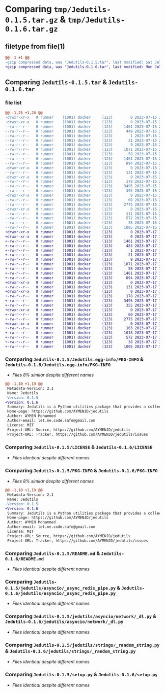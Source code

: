 # Comparing `tmp/Jedutils-0.1.5.tar.gz` & `tmp/Jedutils-0.1.6.tar.gz`

## filetype from file(1)

```diff
@@ -1 +1 @@
-gzip compressed data, was "Jedutils-0.1.5.tar", last modified: Sat Jul 15 20:54:06 2023, max compression
+gzip compressed data, was "Jedutils-0.1.6.tar", last modified: Mon Jul 17 15:10:48 2023, max compression
```

## Comparing `Jedutils-0.1.5.tar` & `Jedutils-0.1.6.tar`

### file list

```diff
@@ -1,25 +1,26 @@
-drwxr-xr-x   0 runner    (1001) docker     (123)        0 2023-07-15 20:54:06.207196 Jedutils-0.1.5/
-drwxr-xr-x   0 runner    (1001) docker     (123)        0 2023-07-15 20:54:06.203196 Jedutils-0.1.5/Jedutils.egg-info/
--rw-r--r--   0 runner    (1001) docker     (123)     1461 2023-07-15 20:54:06.000000 Jedutils-0.1.5/Jedutils.egg-info/PKG-INFO
--rw-r--r--   0 runner    (1001) docker     (123)      449 2023-07-15 20:54:06.000000 Jedutils-0.1.5/Jedutils.egg-info/SOURCES.txt
--rw-r--r--   0 runner    (1001) docker     (123)        1 2023-07-15 20:54:06.000000 Jedutils-0.1.5/Jedutils.egg-info/dependency_links.txt
--rw-r--r--   0 runner    (1001) docker     (123)       21 2023-07-15 20:54:06.000000 Jedutils-0.1.5/Jedutils.egg-info/requires.txt
--rw-r--r--   0 runner    (1001) docker     (123)        9 2023-07-15 20:54:06.000000 Jedutils-0.1.5/Jedutils.egg-info/top_level.txt
--rw-r--r--   0 runner    (1001) docker     (123)     1071 2023-07-15 20:54:04.000000 Jedutils-0.1.5/LICENSE
--rw-r--r--   0 runner    (1001) docker     (123)       58 2023-07-15 20:54:04.000000 Jedutils-0.1.5/MANIFEST.in
--rw-r--r--   0 runner    (1001) docker     (123)     1461 2023-07-15 20:54:06.207196 Jedutils-0.1.5/PKG-INFO
--rw-r--r--   0 runner    (1001) docker     (123)      894 2023-07-15 20:54:04.000000 Jedutils-0.1.5/README.md
-drwxr-xr-x   0 runner    (1001) docker     (123)        0 2023-07-15 20:54:06.207196 Jedutils-0.1.5/jedutils/
--rw-r--r--   0 runner    (1001) docker     (123)      131 2023-07-15 20:54:04.000000 Jedutils-0.1.5/jedutils/__init__.py
-drwxr-xr-x   0 runner    (1001) docker     (123)        0 2023-07-15 20:54:06.207196 Jedutils-0.1.5/jedutils/asyncio/
--rw-r--r--   0 runner    (1001) docker     (123)      178 2023-07-15 20:54:04.000000 Jedutils-0.1.5/jedutils/asyncio/__init__.py
--rw-r--r--   0 runner    (1001) docker     (123)     3495 2023-07-15 20:54:04.000000 Jedutils-0.1.5/jedutils/asyncio/_async_redis_pipe.py
--rw-r--r--   0 runner    (1001) docker     (123)      355 2023-07-15 20:54:04.000000 Jedutils-0.1.5/jedutils/asyncio/_run_async.py
-drwxr-xr-x   0 runner    (1001) docker     (123)        0 2023-07-15 20:54:06.207196 Jedutils-0.1.5/jedutils/asyncio/network/
--rw-r--r--   0 runner    (1001) docker     (123)       60 2023-07-15 20:54:04.000000 Jedutils-0.1.5/jedutils/asyncio/network/__init__.py
--rw-r--r--   0 runner    (1001) docker     (123)     2775 2023-07-15 20:54:04.000000 Jedutils-0.1.5/jedutils/asyncio/network/_dl.py
-drwxr-xr-x   0 runner    (1001) docker     (123)        0 2023-07-15 20:54:06.207196 Jedutils-0.1.5/jedutils/strings/
--rw-r--r--   0 runner    (1001) docker     (123)      111 2023-07-15 20:54:04.000000 Jedutils-0.1.5/jedutils/strings/__init__.py
--rw-r--r--   0 runner    (1001) docker     (123)      572 2023-07-15 20:54:04.000000 Jedutils-0.1.5/jedutils/strings/_random_string.py
--rw-r--r--   0 runner    (1001) docker     (123)       38 2023-07-15 20:54:06.207196 Jedutils-0.1.5/setup.cfg
--rw-r--r--   0 runner    (1001) docker     (123)     1005 2023-07-15 20:54:04.000000 Jedutils-0.1.5/setup.py
+drwxr-xr-x   0 runner    (1001) docker     (123)        0 2023-07-17 15:10:48.143226 Jedutils-0.1.6/
+drwxr-xr-x   0 runner    (1001) docker     (123)        0 2023-07-17 15:10:48.139227 Jedutils-0.1.6/Jedutils.egg-info/
+-rw-r--r--   0 runner    (1001) docker     (123)     1461 2023-07-17 15:10:48.000000 Jedutils-0.1.6/Jedutils.egg-info/PKG-INFO
+-rw-r--r--   0 runner    (1001) docker     (123)      483 2023-07-17 15:10:48.000000 Jedutils-0.1.6/Jedutils.egg-info/SOURCES.txt
+-rw-r--r--   0 runner    (1001) docker     (123)        1 2023-07-17 15:10:48.000000 Jedutils-0.1.6/Jedutils.egg-info/dependency_links.txt
+-rw-r--r--   0 runner    (1001) docker     (123)       21 2023-07-17 15:10:48.000000 Jedutils-0.1.6/Jedutils.egg-info/requires.txt
+-rw-r--r--   0 runner    (1001) docker     (123)        9 2023-07-17 15:10:48.000000 Jedutils-0.1.6/Jedutils.egg-info/top_level.txt
+-rw-r--r--   0 runner    (1001) docker     (123)     1071 2023-07-17 15:10:46.000000 Jedutils-0.1.6/LICENSE
+-rw-r--r--   0 runner    (1001) docker     (123)       58 2023-07-17 15:10:46.000000 Jedutils-0.1.6/MANIFEST.in
+-rw-r--r--   0 runner    (1001) docker     (123)     1461 2023-07-17 15:10:48.143226 Jedutils-0.1.6/PKG-INFO
+-rw-r--r--   0 runner    (1001) docker     (123)      894 2023-07-17 15:10:46.000000 Jedutils-0.1.6/README.md
+drwxr-xr-x   0 runner    (1001) docker     (123)        0 2023-07-17 15:10:48.139227 Jedutils-0.1.6/jedutils/
+-rw-r--r--   0 runner    (1001) docker     (123)      131 2023-07-17 15:10:46.000000 Jedutils-0.1.6/jedutils/__init__.py
+drwxr-xr-x   0 runner    (1001) docker     (123)        0 2023-07-17 15:10:48.139227 Jedutils-0.1.6/jedutils/asyncio/
+-rw-r--r--   0 runner    (1001) docker     (123)      178 2023-07-17 15:10:46.000000 Jedutils-0.1.6/jedutils/asyncio/__init__.py
+-rw-r--r--   0 runner    (1001) docker     (123)     3495 2023-07-17 15:10:46.000000 Jedutils-0.1.6/jedutils/asyncio/_async_redis_pipe.py
+-rw-r--r--   0 runner    (1001) docker     (123)      355 2023-07-17 15:10:46.000000 Jedutils-0.1.6/jedutils/asyncio/_run_async.py
+drwxr-xr-x   0 runner    (1001) docker     (123)        0 2023-07-17 15:10:48.143226 Jedutils-0.1.6/jedutils/asyncio/network/
+-rw-r--r--   0 runner    (1001) docker     (123)       60 2023-07-17 15:10:46.000000 Jedutils-0.1.6/jedutils/asyncio/network/__init__.py
+-rw-r--r--   0 runner    (1001) docker     (123)     2775 2023-07-17 15:10:46.000000 Jedutils-0.1.6/jedutils/asyncio/network/_dl.py
+drwxr-xr-x   0 runner    (1001) docker     (123)        0 2023-07-17 15:10:48.143226 Jedutils-0.1.6/jedutils/strings/
+-rw-r--r--   0 runner    (1001) docker     (123)      163 2023-07-17 15:10:46.000000 Jedutils-0.1.6/jedutils/strings/__init__.py
+-rw-r--r--   0 runner    (1001) docker     (123)     1018 2023-07-17 15:10:46.000000 Jedutils-0.1.6/jedutils/strings/_chunked_text.py
+-rw-r--r--   0 runner    (1001) docker     (123)      572 2023-07-17 15:10:46.000000 Jedutils-0.1.6/jedutils/strings/_random_string.py
+-rw-r--r--   0 runner    (1001) docker     (123)       38 2023-07-17 15:10:48.143226 Jedutils-0.1.6/setup.cfg
+-rw-r--r--   0 runner    (1001) docker     (123)     1005 2023-07-17 15:10:46.000000 Jedutils-0.1.6/setup.py
```

### Comparing `Jedutils-0.1.5/Jedutils.egg-info/PKG-INFO` & `Jedutils-0.1.6/Jedutils.egg-info/PKG-INFO`

 * *Files 8% similar despite different names*

```diff
@@ -1,10 +1,10 @@
 Metadata-Version: 2.1
 Name: Jedutils
-Version: 0.1.5
+Version: 0.1.6
 Summary: Jedutils is a Python utilities package that provides a collection of useful helper functions.
 Home-page: https://github.com/AYMENJD/jedutils
 Author: AYMEN Mohammed
 Author-email: let.me.code.safe@gmail.com
 License: MIT
 Project-URL: Source, https://github.com/AYMENJD/jedutils
 Project-URL: Tracker, https://github.com/AYMENJD/jedutils/issues
```

### Comparing `Jedutils-0.1.5/LICENSE` & `Jedutils-0.1.6/LICENSE`

 * *Files identical despite different names*

### Comparing `Jedutils-0.1.5/PKG-INFO` & `Jedutils-0.1.6/PKG-INFO`

 * *Files 8% similar despite different names*

```diff
@@ -1,10 +1,10 @@
 Metadata-Version: 2.1
 Name: Jedutils
-Version: 0.1.5
+Version: 0.1.6
 Summary: Jedutils is a Python utilities package that provides a collection of useful helper functions.
 Home-page: https://github.com/AYMENJD/jedutils
 Author: AYMEN Mohammed
 Author-email: let.me.code.safe@gmail.com
 License: MIT
 Project-URL: Source, https://github.com/AYMENJD/jedutils
 Project-URL: Tracker, https://github.com/AYMENJD/jedutils/issues
```

### Comparing `Jedutils-0.1.5/README.md` & `Jedutils-0.1.6/README.md`

 * *Files identical despite different names*

### Comparing `Jedutils-0.1.5/jedutils/asyncio/_async_redis_pipe.py` & `Jedutils-0.1.6/jedutils/asyncio/_async_redis_pipe.py`

 * *Files identical despite different names*

### Comparing `Jedutils-0.1.5/jedutils/asyncio/network/_dl.py` & `Jedutils-0.1.6/jedutils/asyncio/network/_dl.py`

 * *Files identical despite different names*

### Comparing `Jedutils-0.1.5/jedutils/strings/_random_string.py` & `Jedutils-0.1.6/jedutils/strings/_random_string.py`

 * *Files identical despite different names*

### Comparing `Jedutils-0.1.5/setup.py` & `Jedutils-0.1.6/setup.py`

 * *Files identical despite different names*

